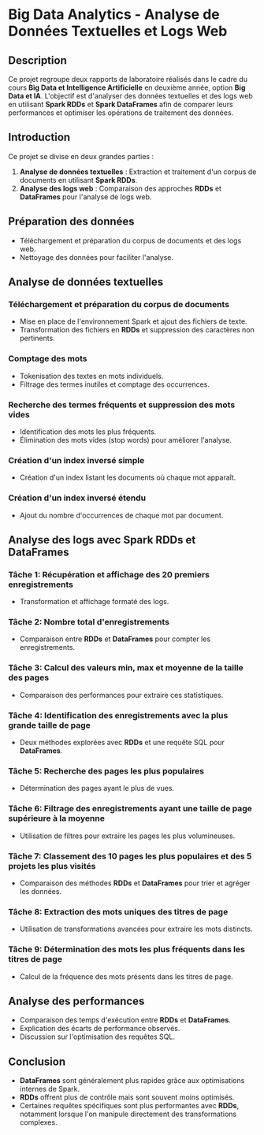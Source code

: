 
# Big Data Analytics - Analyse de Données Textuelles et Logs Web

## Description
Ce projet regroupe deux rapports de laboratoire réalisés dans le cadre du cours **Big Data et Intelligence Artificielle** en deuxième année, option **Big Data et IA**. L'objectif est d'analyser des données textuelles et des logs web en utilisant **Spark RDDs** et **Spark DataFrames** afin de comparer leurs performances et optimiser les opérations de traitement des données.

## Introduction
Ce projet se divise en deux grandes parties :
1. **Analyse de données textuelles** : Extraction et traitement d'un corpus de documents en utilisant **Spark RDDs**.
2. **Analyse des logs web** : Comparaison des approches **RDDs** et **DataFrames** pour l'analyse de logs web.

## Préparation des données
- Téléchargement et préparation du corpus de documents et des logs web.
- Nettoyage des données pour faciliter l'analyse.

## Analyse de données textuelles
### Téléchargement et préparation du corpus de documents
- Mise en place de l'environnement Spark et ajout des fichiers de texte.
- Transformation des fichiers en **RDDs** et suppression des caractères non pertinents.

### Comptage des mots
- Tokenisation des textes en mots individuels.
- Filtrage des termes inutiles et comptage des occurrences.

### Recherche des termes fréquents et suppression des mots vides
- Identification des mots les plus fréquents.
- Élimination des mots vides (stop words) pour améliorer l'analyse.

### Création d'un index inversé simple
- Création d'un index listant les documents où chaque mot apparaît.

### Création d'un index inversé étendu
- Ajout du nombre d'occurrences de chaque mot par document.

## Analyse des logs avec Spark RDDs et DataFrames
### Tâche 1: Récupération et affichage des 20 premiers enregistrements
- Transformation et affichage formaté des logs.

### Tâche 2: Nombre total d'enregistrements
- Comparaison entre **RDDs** et **DataFrames** pour compter les enregistrements.

### Tâche 3: Calcul des valeurs min, max et moyenne de la taille des pages
- Comparaison des performances pour extraire ces statistiques.

### Tâche 4: Identification des enregistrements avec la plus grande taille de page
- Deux méthodes explorées avec **RDDs** et une requête SQL pour **DataFrames**.

### Tâche 5: Recherche des pages les plus populaires
- Détermination des pages ayant le plus de vues.

### Tâche 6: Filtrage des enregistrements ayant une taille de page supérieure à la moyenne
- Utilisation de filtres pour extraire les pages les plus volumineuses.

### Tâche 7: Classement des 10 pages les plus populaires et des 5 projets les plus visités
- Comparaison des méthodes **RDDs** et **DataFrames** pour trier et agréger les données.

### Tâche 8: Extraction des mots uniques des titres de page
- Utilisation de transformations avancées pour extraire les mots distincts.

### Tâche 9: Détermination des mots les plus fréquents dans les titres de page
- Calcul de la fréquence des mots présents dans les titres de page.

## Analyse des performances
- Comparaison des temps d'exécution entre **RDDs** et **DataFrames**.
- Explication des écarts de performance observés.
- Discussion sur l'optimisation des requêtes SQL.

## Conclusion
- **DataFrames** sont généralement plus rapides grâce aux optimisations internes de Spark.
- **RDDs** offrent plus de contrôle mais sont souvent moins optimisés.
- Certaines requêtes spécifiques sont plus performantes avec **RDDs**, notamment lorsque l'on manipule directement des transformations complexes.



